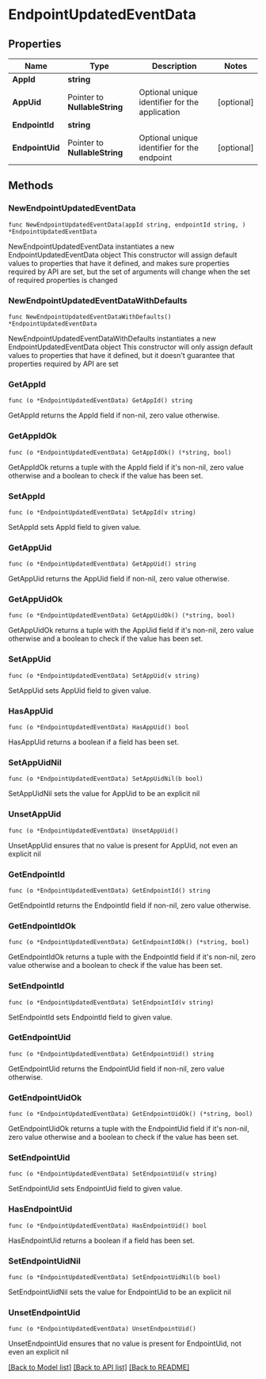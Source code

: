 # EndpointUpdatedEventData

## Properties

Name | Type | Description | Notes
------------ | ------------- | ------------- | -------------
**AppId** | **string** |  | 
**AppUid** | Pointer to **NullableString** | Optional unique identifier for the application | [optional] 
**EndpointId** | **string** |  | 
**EndpointUid** | Pointer to **NullableString** | Optional unique identifier for the endpoint | [optional] 

## Methods

### NewEndpointUpdatedEventData

`func NewEndpointUpdatedEventData(appId string, endpointId string, ) *EndpointUpdatedEventData`

NewEndpointUpdatedEventData instantiates a new EndpointUpdatedEventData object
This constructor will assign default values to properties that have it defined,
and makes sure properties required by API are set, but the set of arguments
will change when the set of required properties is changed

### NewEndpointUpdatedEventDataWithDefaults

`func NewEndpointUpdatedEventDataWithDefaults() *EndpointUpdatedEventData`

NewEndpointUpdatedEventDataWithDefaults instantiates a new EndpointUpdatedEventData object
This constructor will only assign default values to properties that have it defined,
but it doesn't guarantee that properties required by API are set

### GetAppId

`func (o *EndpointUpdatedEventData) GetAppId() string`

GetAppId returns the AppId field if non-nil, zero value otherwise.

### GetAppIdOk

`func (o *EndpointUpdatedEventData) GetAppIdOk() (*string, bool)`

GetAppIdOk returns a tuple with the AppId field if it's non-nil, zero value otherwise
and a boolean to check if the value has been set.

### SetAppId

`func (o *EndpointUpdatedEventData) SetAppId(v string)`

SetAppId sets AppId field to given value.


### GetAppUid

`func (o *EndpointUpdatedEventData) GetAppUid() string`

GetAppUid returns the AppUid field if non-nil, zero value otherwise.

### GetAppUidOk

`func (o *EndpointUpdatedEventData) GetAppUidOk() (*string, bool)`

GetAppUidOk returns a tuple with the AppUid field if it's non-nil, zero value otherwise
and a boolean to check if the value has been set.

### SetAppUid

`func (o *EndpointUpdatedEventData) SetAppUid(v string)`

SetAppUid sets AppUid field to given value.

### HasAppUid

`func (o *EndpointUpdatedEventData) HasAppUid() bool`

HasAppUid returns a boolean if a field has been set.

### SetAppUidNil

`func (o *EndpointUpdatedEventData) SetAppUidNil(b bool)`

 SetAppUidNil sets the value for AppUid to be an explicit nil

### UnsetAppUid
`func (o *EndpointUpdatedEventData) UnsetAppUid()`

UnsetAppUid ensures that no value is present for AppUid, not even an explicit nil
### GetEndpointId

`func (o *EndpointUpdatedEventData) GetEndpointId() string`

GetEndpointId returns the EndpointId field if non-nil, zero value otherwise.

### GetEndpointIdOk

`func (o *EndpointUpdatedEventData) GetEndpointIdOk() (*string, bool)`

GetEndpointIdOk returns a tuple with the EndpointId field if it's non-nil, zero value otherwise
and a boolean to check if the value has been set.

### SetEndpointId

`func (o *EndpointUpdatedEventData) SetEndpointId(v string)`

SetEndpointId sets EndpointId field to given value.


### GetEndpointUid

`func (o *EndpointUpdatedEventData) GetEndpointUid() string`

GetEndpointUid returns the EndpointUid field if non-nil, zero value otherwise.

### GetEndpointUidOk

`func (o *EndpointUpdatedEventData) GetEndpointUidOk() (*string, bool)`

GetEndpointUidOk returns a tuple with the EndpointUid field if it's non-nil, zero value otherwise
and a boolean to check if the value has been set.

### SetEndpointUid

`func (o *EndpointUpdatedEventData) SetEndpointUid(v string)`

SetEndpointUid sets EndpointUid field to given value.

### HasEndpointUid

`func (o *EndpointUpdatedEventData) HasEndpointUid() bool`

HasEndpointUid returns a boolean if a field has been set.

### SetEndpointUidNil

`func (o *EndpointUpdatedEventData) SetEndpointUidNil(b bool)`

 SetEndpointUidNil sets the value for EndpointUid to be an explicit nil

### UnsetEndpointUid
`func (o *EndpointUpdatedEventData) UnsetEndpointUid()`

UnsetEndpointUid ensures that no value is present for EndpointUid, not even an explicit nil

[[Back to Model list]](../README.md#documentation-for-models) [[Back to API list]](../README.md#documentation-for-api-endpoints) [[Back to README]](../README.md)



